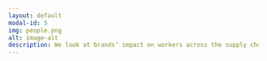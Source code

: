 ```yaml
---
layout: default
modal-id: 5
img: people.png
alt: image-alt
description: We look at brands’ impact on workers across the supply chain. These include policies and practices on child labour, forced labour, worker safety, freedom of association (the right to join a union), gender equality and payment of a living wage. We consider how well a brand ensures that its policies are implemented do they empower workers, have supportive supplier relationships, or conduct meaningful audits? Do their practices protect workers from the impacts of COVID-19?<br><br><span style="color:green">1 star</span> - These companies do not meet labor standards and make no effort to improve thier practices.<br><br><span style="color:green">2 stars</span> - These companies do not meet labor standards but acknowledge and are looking to improve.<br><br><span style="color:green">3</span> stars - These companies meet a minimum standard of labor but do not actively empower their employees.<br><br><span style="color:green">4 stars</span - These companies communicate with ther employees and make an effort to match their needs. However, there are a few places on the supply chain where thier efforts fall short of what is needed.<br><br><span style="color:green">5 stars</span> - These companies excel at placing workers at the center of their decision making process and empowering them to succeed.
---
```

